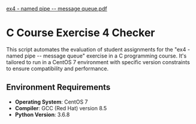 [ex4 - named pipe -- message queue.pdf](https://github.com/YanivGabay/C_Course_Ex4_Check/files/14502288/ex4.-.named.pipe.--.message.queue.pdf)
# C Course Exercise 4 Checker

This script automates the evaluation of student assignments for the "ex4 - named pipe -- message queue" exercise in a C programming course. It's tailored to run in a CentOS 7 environment with specific version constraints to ensure compatibility and performance.

## Environment Requirements

- **Operating System**: CentOS 7
- **Compiler**: GCC (Red Hat) version 8.5
- **Python Version**: 3.6.8




